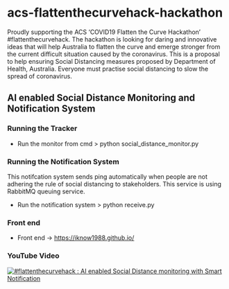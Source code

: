 # acs-flattenthecurvehack-hackathon

Proudly supporting the ACS ‘COVID19 Flatten the Curve Hackathon’ #flattenthecurvehack. The hackathon is looking for daring and innovative ideas that will help Australia to flatten the curve and emerge stronger from the current difficult situation caused by the coronavirus. This is a proposal to help ensuring Social Distancing measures proposed by Department of Health, Australia. Everyone must practise social distancing to slow the spread of coronavirus.

## AI enabled Social Distance Monitoring and Notification System

### Running the Tracker
- Run the monitor from cmd > python social_distance_monitor.py

### Running the Notification System 
This notifcation system sends ping automatically when people are not adhering the rule of social distancing to stakeholders. This service is using RabbitMQ queuing service.
- Run the notification system > python receive.py

### Front end
- Front end -> https://iknow1988.github.io/

### YouTube Video
[![#flattenthecurvehack : AI enabled Social Distance monitoring with Smart Notification](https://img.youtube.com/vi/VID/0.jpg)](https://www.youtube.com/watch?v=4EfsuRIsdkk&feature=youtu.be)
